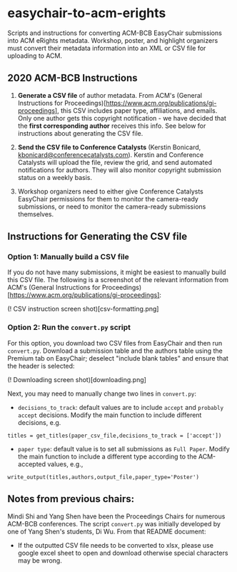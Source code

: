 # easychair-to-acm-erights

Scripts and instructions for converting ACM-BCB EasyChair submissions into ACM eRights metadata.  Workshop, poster, and highlight organizers must convert their metadata information into an XML or CSV file for uploading to ACM.  

## 2020 ACM-BCB Instructions

1. **Generate a CSV file** of author metadata.  From ACM's (General Instructions for Proceedings)[https://www.acm.org/publications/gi-proceedings], this CSV includes paper type, affiliations, and emails.  Only one author gets this copyright notification - we have decided that the **first corresponding author** receives this info. See below for instructions about generating the CSV file.

2. **Send the CSV file to Conference Catalysts** (Kerstin Bonicard, kbonicard@conferencecatalysts.com). Kerstin and Conference Catalysts will upload the file, review the grid, and send automated notifications for authors.  They will also monitor copyright submission status on a weekly basis.

3. Workshop organizers need to either give Conference Catalysts EasyChair permissions for them to monitor the camera-ready submissions, or need to monitor the camera-ready submissions themselves.  

## Instructions for Generating the CSV file

### Option 1: Manually build a CSV file

If you do not have many submissions, it might be easiest to manually build this CSV file. The following is a screenshot of the relevant information from ACM's (General Instructions for Proceedings)[https://www.acm.org/publications/gi-proceedings]:

(! CSV instruction screen shot)[csv-formatting.png]

### Option 2: Run the `convert.py` script

For this option, you download two CSV files from EasyChair and then run `convert.py`.  Download a submission table and the authors table using the Premium tab on EasyChair; deselect "include blank tables" and ensure that the header is selected:

(! Downloading screen shot)[downloading.png]

Next, you may need to manually change two lines in `convert.py`:

- `decisions_to_track`: default values are to include `accept` and `probably accept` decisions. Modify the main function to include different decisions, e.g.

```
titles = get_titles(paper_csv_file,decisions_to_track = ['accept'])
```

- `paper type`: default value is to set all submissions as `Full Paper`. Modify the main function to include a different type according to the ACM-accepted values, e.g.,

```
write_output(titles,authors,output_file,paper_type='Poster')
```

## Notes from previous chairs:

Mindi Shi and Yang Shen have been the Proceedings Chairs for numerous ACM-BCB conferences.  The script `convert.py` was initially developed by one of Yang Shen's students, Di Wu.  From that README document:

- If the outputted CSV file needs to be converted to xlsx, please use google excel sheet to open and download otherwise special characters may be wrong.
